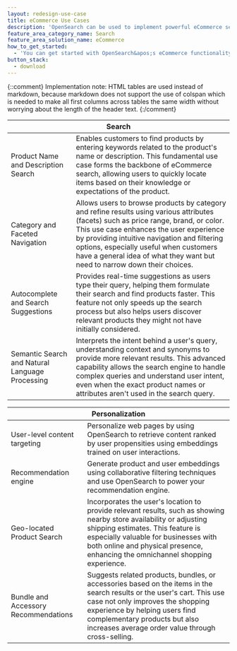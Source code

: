 ```yaml
---
layout: redesign-use-case
title: eCommerce Use Cases
description: 'OpenSearch can be used to implement powerful eCommerce search applications. Following are a few examples of solutions you can build.'
feature_area_category_name: Search
feature_area_solution_name: eCommerce
how_to_get_started: 
  - 'You can get started with OpenSearch&apos;s eCommerce functionality by exploring our <a href="https://opensearch.org/docs/latest/" target="_blank">documentation</a>. To learn more or to start a discussion, join our <a href="https://opensearch.org/slack.html"  target="_blank">public Slack channel</a>, check out our <a href="https://forum.opensearch.org/"  target="_blank">user forum</a>, and follow our <a href="https://opensearch.org/blog/"  target="_blank">blog</a> for the latest on OpenSearch tools and features.'
button_stack:
  - download
---
```

{::comment}
    Implementation note: HTML tables are used instead of markdown, because markdown 
    does not support the use of colspan which is needed to make all first columns 
    across tables the same width without worrying about the length of the header text.
{:/comment}
<table>
  <thead>
    <tr>
      <th colspan="2">Search</th>
    </tr>
  </thead>
  <tbody>
    <tr>
      <td>Product Name and Description Search</td>
      <td>Enables customers to find products by entering keywords related to the product's name or description. This fundamental use case forms the backbone of eCommerce search, allowing users to quickly locate items based on their knowledge or expectations of the product.</td>
    </tr>
    <tr>
      <td>Category and Faceted Navigation</td>
      <td>Allows users to browse products by category and refine results using various attributes (facets) such as price range, brand, or color. This use case enhances the user experience by providing intuitive navigation and filtering options, especially useful when customers have a general idea of what they want but need to narrow down their choices.</td>
    </tr>
    <tr>
      <td>Autocomplete and Search Suggestions</td>
      <td>Provides real-time suggestions as users type their query, helping them formulate their search and find products faster. This feature not only speeds up the search process but also helps users discover relevant products they might not have initially considered.</td>
    </tr>
    <tr>
      <td>Semantic Search and Natural Language Processing</td>
      <td>Interprets the intent behind a user's query, understanding context and synonyms to provide more relevant results. This advanced capability allows the search engine to handle complex queries and understand user intent, even when the exact product names or attributes aren't used in the search query.</td>
    </tr>
  </tbody>
</table>
<table>
  <thead>
    <tr>
      <th colspan="2">Personalization</th>
    </tr>
  </thead>
  <tbody>
    <tr>
      <td>User-level content targeting</td>
      <td>Personalize web pages by using OpenSearch to retrieve content ranked by user propensities using embeddings trained on user interactions.</td>
    </tr>
    <tr>
      <td>Recommendation engine</td>
      <td>Generate product and user embeddings using collaborative filtering techniques and use OpenSearch to power your recommendation engine.</td>
    </tr>
    <tr>
      <td>Geo-located Product Search</td>
      <td>Incorporates the user's location to provide relevant results, such as showing nearby store availability or adjusting shipping estimates. This feature is especially valuable for businesses with both online and physical presence, enhancing the omnichannel shopping experience.</td>
    </tr>
    <tr>
      <td>Bundle and Accessory Recommendations</td>
      <td>Suggests related products, bundles, or accessories based on the items in the search results or the user's cart. This use case not only improves the shopping experience by helping users find complementary products but also increases average order value through cross-selling.</td>
    </tr>
  </tbody>
</table>
